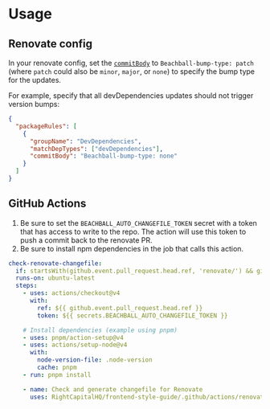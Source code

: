 # Usage

## Renovate config

In your renovate config, set the [`commitBody`](https://docs.renovatebot.com/configuration-options/#commitbody) to `Beachball-bump-type: patch` (where `patch` could also be `minor`, `major`, or `none`) to specify the bump type for the updates.

For example, specify that all devDependencies updates should not trigger version bumps:

```json
{
  "packageRules": [
    {
      "groupName": "DevDependencies",
      "matchDepTypes": ["devDependencies"],
      "commitBody": "Beachball-bump-type: none"
    }
  ]
}
```

## GitHub Actions

1. Be sure to set the `BEACHBALL_AUTO_CHANGEFILE_TOKEN` secret with a token that has access to write to the repo. The action will use this token to push a commit back to the renovate PR.
2. Be sure to install npm dependencies in the job that calls this action.

```yaml
check-renovate-changefile:
  if: startsWith(github.event.pull_request.head.ref, 'renovate/') && github.base_ref == github.event.repository.default_branch
  runs-on: ubuntu-latest
  steps:
    - uses: actions/checkout@v4
      with:
        ref: ${{ github.event.pull_request.head.ref }}
        token: ${{ secrets.BEACHBALL_AUTO_CHANGEFILE_TOKEN }}

    # Install dependencies (example using pnpm)
    - uses: pnpm/action-setup@v4
    - uses: actions/setup-node@v4
      with:
        node-version-file: .node-version
        cache: pnpm
    - run: pnpm install

    - name: Check and generate changefile for Renovate
      uses: RightCapitalHQ/frontend-style-guide/.github/actions/renovate-auto-beachball-changefile@main
```
